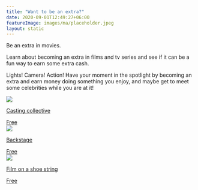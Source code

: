 ```yaml
---
title: "Want to be an extra?"
date: 2020-09-01T12:49:27+06:00
featureImage: images/ma/placeholder.jpeg
layout: static
---
```


Be an extra in movies.

Learn about becoming an extra in films and tv series and see if it can be a fun way to earn some extra cash.

Lights! Camera! Action! Have your moment in the spotlight by becoming an extra and earn money doing something you enjoy, and maybe get to meet some celebrities while you are at it!

<a class="ma-link" href="https://www.castingcollective.co.uk/artistes"><div class="ma-card ma-card-Wealth"><div class="ma-icon"><img src ="/images/icon-check.png"/></div><div class="ma-name"><p>Casting collective</p></div><div class="ma-paid-text"><span>Free</span></div></div></a><a class="ma-link" href="https://www.backstage.com/magazine/article/make-living-extra-380/"><div class="ma-card ma-card-Wealth"><div class="ma-icon"><img src ="/images/icon-check.png"/></div><div class="ma-name"><p>Backstage</p></div><div class="ma-paid-text"><span>Free</span></div></div></a><a class="ma-link" href="https://filmsonashoestring.com/film-tv-extra/"><div class="ma-card ma-card-Wealth"><div class="ma-icon"><img src ="/images/icon-check.png"/></div><div class="ma-name"><p>Film on a shoe string</p></div><div class="ma-paid-text"><span>Free</span></div></div></a>  

<br/><br/>






